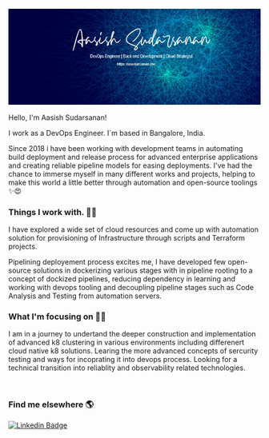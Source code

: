 [![Header](https://github.com/asudarsanan/asudarsanan/blob/main/2.jpg "Header")](https://www.linkedin.com/in/aasishsudarsanan/)
	
Hello, I'm Aasish Sudarsanan!

I work as a DevOps Engineer. I´m based in Bangalore, India.

Since 2018 i have been working with development teams in automating build deployment and release process for advanced enterprise applications and creating reliable pipeline models for easing deployments. I've had the chance to immerse myself in many different works and projects, helping to make this world a little better through automation and open-source toolings ✨😍

### Things I work with. 👨‍💻

I have explored a wide set of cloud resources and come up with automation solution for provisioning of Infrastructure through scripts and Terraform projects.

Pipelining deployement process excites me, I have developed few open-source solutions in dockerizing various stages with in pipeline rooting to a concept of dockized pipelines, reducing dependency in learning and working with devops tooling and decoupling pipeline stages such as Code Analysis and Testing from automation servers.

### What I'm focusing on 👨‍💻

I am in a journey to undertand the deeper construction and implementation of advanced k8 clustering in various environments including differenert cloud native k8 solutions.
Learing the more advanced concepts of sercurity testing and ways for incoprating it into devops process. Looking for a technical transition into reliablity and observability related technologies.

<br />

### Find me elsewhere 🌎

[![Linkedin Badge](https://img.shields.io/badge/-LinkedIn-blue?style=flat-square&logo=Linkedin&logoColor=white&link=https://www.linkedin.com/in/aasishsudarsanan/)](https://www.linkedin.com/in/aasishsudarsanan/) 
